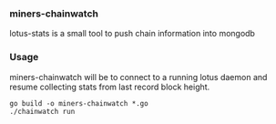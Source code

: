 ### miners-chainwatch
lotus-stats is a small tool to push chain information into mongodb

### Usage
miners-chainwatch will be  to connect to a running lotus daemon and resume collecting stats from last record block height.

```
go build -o miners-chainwatch *.go 
./chainwatch run
```